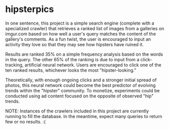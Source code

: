 hipsterpics
===========

In one sentence, this project is a simple search engine (complete with a specialized crawler) that retrieves a ranked
list of images from a galleries on imgur.com based on how well a user's query matches the content of the gallery's 
comments. As a fun twist, the user is encouraged to input an activity they love so that they may see how hipsters
have ruined it.

Results are ranked 35% on a simple frequency analysis based on the words in the query. The other 65%  of the ranking
is due to input from a click-tracking, artificial neural network. Users are encouraged to click one of the ten
ranked results, whichever looks the most "hipster-looking."

Theoretically, with enough ongoing clicks and a stronger initial spread of photos, this neural network could 
become the best predictor of evolving trends within the "hipster" community. To monetize, experiments could 
be conducted using ad content focused on the opposite of observed "hip" trends.

NOTE: Instances of the crawlers included in this project are currently running to fill the database. 
In the meantime, expect many queries to return few or no results. :(
